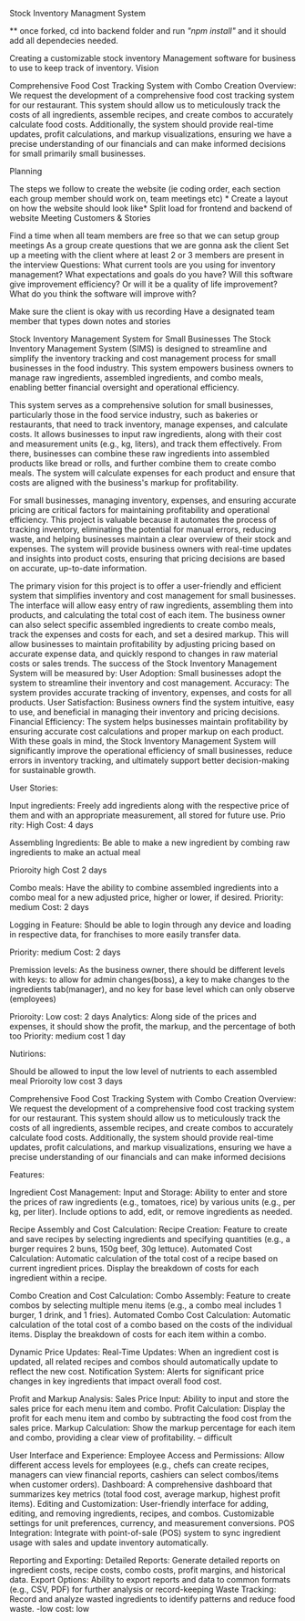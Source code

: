 Stock Inventory Managment System

** once forked, cd into backend folder and run  *"npm install"* and it should add all dependecies needed.

Creating a customizable stock inventory Management software for business to use to keep track of inventory. Vision

Comprehensive Food Cost Tracking System with Combo Creation Overview: We request the development of a comprehensive food cost tracking system for our restaurant. This system should allow us to meticulously track the costs of all ingredients, assemble recipes, and create combos to accurately calculate food costs. Additionally, the system should provide real-time updates, profit calculations, and markup visualizations, ensuring we have a precise understanding of our financials and can make informed decisions for small primarily small businesses.

Planning

The steps we follow to create the website (ie coding order, each section each group member should work on, team meetings etc) *
Create a layout on how the website should look like* Split load for frontend and backend of website
Meeting Customers & Stories

Find a time when all team members are free so that we can setup group meetings As a group create questions that we are gonna ask the client Set up a meeting with the client where at least 2 or 3 members are present in the interview Questions: What current tools are you using for inventory management? What expectations and goals do you have? Will this software give improvement efficiency? Or will it be a quality of life improvement? What do you think the software will improve with?

Make sure the client is okay with us recording Have a designated team member that types down notes and stories

Stock Inventory Management System for Small Businesses The Stock Inventory Management System (SIMS) is designed to streamline and simplify the inventory tracking and cost management process for small businesses in the food industry. This system empowers business owners to manage raw ingredients, assembled ingredients, and combo meals, enabling better financial oversight and operational efficiency.

This system serves as a comprehensive solution for small businesses, particularly those in the food service industry, such as bakeries or restaurants, that need to track inventory, manage expenses, and calculate costs. It allows businesses to input raw ingredients, along with their cost and measurement units (e.g., kg, liters), and track them effectively. From there, businesses can combine these raw ingredients into assembled products like bread or rolls, and further combine them to create combo meals. The system will calculate expenses for each product and ensure that costs are aligned with the business's markup for profitability.

For small businesses, managing inventory, expenses, and ensuring accurate pricing are critical factors for maintaining profitability and operational efficiency. This project is valuable because it automates the process of tracking inventory, eliminating the potential for manual errors, reducing waste, and helping businesses maintain a clear overview of their stock and expenses. The system will provide business owners with real-time updates and insights into product costs, ensuring that pricing decisions are based on accurate, up-to-date information.

The primary vision for this project is to offer a user-friendly and efficient system that simplifies inventory and cost management for small businesses. The interface will allow easy entry of raw ingredients, assembling them into products, and calculating the total cost of each item. The business owner can also select specific assembled ingredients to create combo meals, track the expenses and costs for each, and set a desired markup. This will allow businesses to maintain profitability by adjusting pricing based on accurate expense data, and quickly respond to changes in raw material costs or sales trends. The success of the Stock Inventory Management System will be measured by: User Adoption: Small businesses adopt the system to streamline their inventory and cost management. Accuracy: The system provides accurate tracking of inventory, expenses, and costs for all products. User Satisfaction: Business owners find the system intuitive, easy to use, and beneficial in managing their inventory and pricing decisions. Financial Efficiency: The system helps businesses maintain profitability by ensuring accurate cost calculations and proper markup on each product. With these goals in mind, the Stock Inventory Management System will significantly improve the operational efficiency of small businesses, reduce errors in inventory tracking, and ultimately support better decision-making for sustainable growth.

User Stories:

Input ingredients: Freely add ingredients along with the respective price of them and with an appropriate measurement, all stored for future use. Prio rity: High Cost: 4 days

Assembling Ingredients: Be able to make a new ingredient by combing raw ingredients to make an actual meal

Prioroity high Cost 2 days

Combo meals: Have the ability to combine assembled ingredients into a combo meal for a new adjusted price, higher or lower, if desired. Priority: medium Cost: 2 days

Logging in Feature: Should be able to login through any device and loading in respective data, for franchises to more easily transfer data.

Priority: medium Cost: 2 days

Premission levels: As the business owner, there should be different levels with keys: to allow for admin changes(boss), a key to make changes to the ingredients tab(manager), and no key for base level which can only observe (employees)

Prioroity: Low cost: 2 days Analytics: Along side of the prices and expenses, it should show the profit, the markup, and the percentage of both too Priority: medium cost 1 day

Nutirions:

Should be allowed to input the low level of nutrients to each assembled meal Prioroity low cost 3 days

Comprehensive Food Cost Tracking System with Combo Creation Overview: We request the development of a comprehensive food cost tracking system for our restaurant. This system should allow us to meticulously track the costs of all ingredients, assemble recipes, and create combos to accurately calculate food costs. Additionally, the system should provide real-time updates, profit calculations, and markup visualizations, ensuring we have a precise understanding of our financials and can make informed decisions

Features:

Ingredient Cost Management: Input and Storage: Ability to enter and store the prices of raw ingredients (e.g., tomatoes, rice) by various units (e.g., per kg, per liter). Include options to add, edit, or remove ingredients as needed.

Recipe Assembly and Cost Calculation: Recipe Creation: Feature to create and save recipes by selecting ingredients and specifying quantities (e.g., a burger requires 2 buns, 150g beef, 30g lettuce). Automated Cost Calculation: Automatic calculation of the total cost of a recipe based on current ingredient prices. Display the breakdown of costs for each ingredient within a recipe.

Combo Creation and Cost Calculation: Combo Assembly: Feature to create combos by selecting multiple menu items (e.g., a combo meal includes 1 burger, 1 drink, and 1 fries). Automated Combo Cost Calculation: Automatic calculation of the total cost of a combo based on the costs of the individual items. Display the breakdown of costs for each item within a combo.

Dynamic Price Updates: Real-Time Updates: When an ingredient cost is updated, all related recipes and combos should automatically update to reflect the new cost. Notification System: Alerts for significant price changes in key ingredients that impact overall food cost.

Profit and Markup Analysis: Sales Price Input: Ability to input and store the sales price for each menu item and combo. Profit Calculation: Display the profit for each menu item and combo by subtracting the food cost from the sales price. Markup Calculation: Show the markup percentage for each item and combo, providing a clear view of profitability. – difficult

User Interface and Experience: Employee Access and Permissions: Allow different access levels for employees (e.g., chefs can create recipes, managers can view financial reports, cashiers can select combos/items when customer orders). Dashboard: A comprehensive dashboard that summarizes key metrics (total food cost, average markup, highest profit items). Editing and Customization: User-friendly interface for adding, editing, and removing ingredients, recipes, and combos. Customizable settings for unit preferences, currency, and measurement conversions. POS Integration: Integrate with point-of-sale (POS) system to sync ingredient usage with sales and update inventory automatically.

Reporting and Exporting: Detailed Reports: Generate detailed reports on ingredient costs, recipe costs, combo costs, profit margins, and historical data. Export Options: Ability to export reports and data to common formats (e.g., CSV, PDF) for further analysis or record-keeping Waste Tracking: Record and analyze wasted ingredients to identify patterns and reduce food waste. -low cost: low
